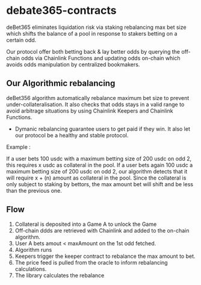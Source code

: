 # debate365-contracts

deBet365 eliminates liquidation risk via staking rebalancing max bet size which shifts the balance 
of a pool in response to stakers betting on a certain odd. 

Our protocol offer both betting back & lay better odds by querying the off-chain odds via Chainlink 
Functions and updating odds on-chain which avoids odds manipulation by centralized bookmakers. 

## Our Algorithmic rebalancing 

deBet356 algorithm automatically rebalance maximum bet size to prevent under-collateralisation. 
It also checks that odds stays in a valid range to avoid arbitrage situations by using Chainlink Keepers and 
Chainlink Functions. 

- Dymanic rebalancing guarantee users to get paid if they win. It also let our protocol be a healthy and stable 
protocol. 

Example :

If a user bets 100 usdc with a maximum betting size of 200 usdc on odd 2, this requires x usdc as collateral in the pool. 
If a user bets again 100 usdc a maximum betting size of 200 usdc on odd 2, our algorithm detects that it will require x + (n) amount as collateral 
in the pool. Since the collateral is only subject to staking by bettors, the max amount bet will shift and be less than the previous one. 


## Flow 

1. Collateral is deposited into a Game A to unlock the Game 
2. Off-chain ddds are retrieved with Chainlink and added to the on-chain algorithm. 
3. User A bets amout < maxAmount on the 1st odd fetched.
4. Algorithm runs 
5. Keepers trigger the keeper contract to rebalance the max amount to bet. 
6. The price feed is pulled from the oracle to inform rebalancing calculations.
7. The library calculates the rebalance



